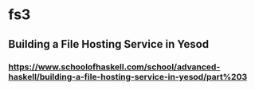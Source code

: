 # fs3

## Building a File Hosting Service in Yesod

### https://www.schoolofhaskell.com/school/advanced-haskell/building-a-file-hosting-service-in-yesod/part%203

